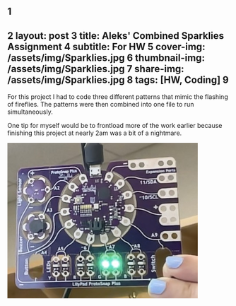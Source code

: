 1
---
2
layout: post
3
title: Aleks' Combined Sparklies Assignment
4
subtitle: For HW 
5
cover-img: /assets/img/Sparklies.jpg
6
thumbnail-img: /assets/img/Sparklies.jpg
7
share-img: /assets/img/Sparklies.jpg
8
tags: [HW, Coding]
9
---
For this project I had to code three different patterns that mimic the flashing of fireflies. The patterns were then combined into one file to run simultaneously.

One tip for myself would be to frontload more of the work earlier because finishing this project at nearly 2am was a bit of a nightmare. 

![Sparklies](/assets/img/Sparklies.jpg "Sparklies")
